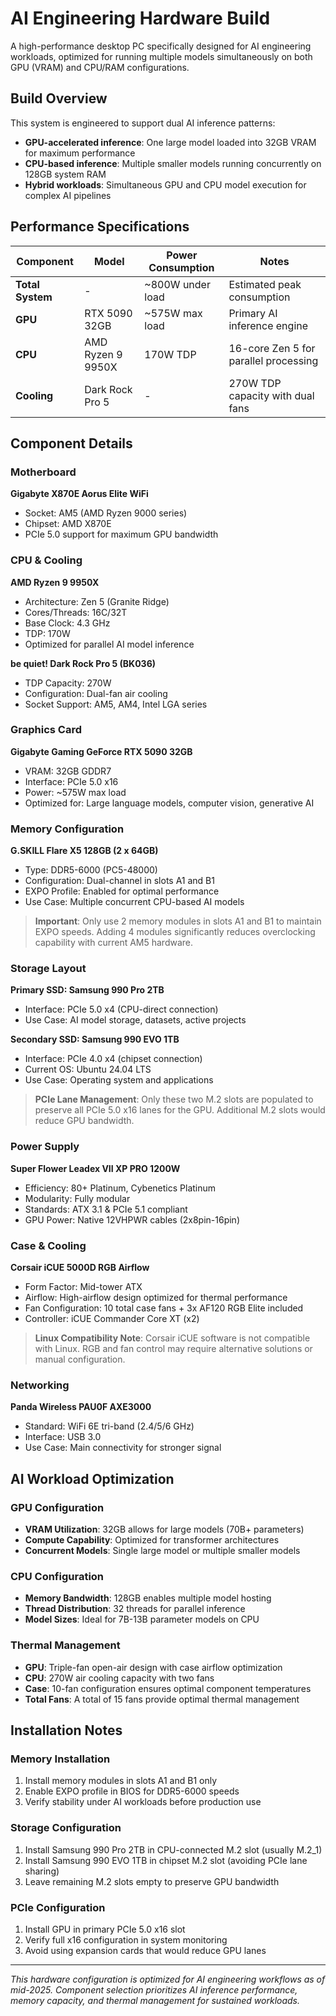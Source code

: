# AI Engineering Hardware Build

A high-performance desktop PC specifically designed for AI engineering workloads, optimized for running multiple models simultaneously on both GPU (VRAM) and CPU/RAM configurations.

## Build Overview

This system is engineered to support dual AI inference patterns:
- **GPU-accelerated inference**: One large model loaded into 32GB VRAM for maximum performance
- **CPU-based inference**: Multiple smaller models running concurrently on 128GB system RAM
- **Hybrid workloads**: Simultaneous GPU and CPU model execution for complex AI pipelines

## Performance Specifications

| Component | Model | Power Consumption | Notes |
|-----------|-------|------------------|-------|
| **Total System** | - | ~800W under load | Estimated peak consumption |
| **GPU** | RTX 5090 32GB | ~575W max load | Primary AI inference engine |
| **CPU** | AMD Ryzen 9 9950X | 170W TDP | 16-core Zen 5 for parallel processing |
| **Cooling** | Dark Rock Pro 5 | - | 270W TDP capacity with dual fans |

## Component Details

### Motherboard
**Gigabyte X870E Aorus Elite WiFi**
- Socket: AM5 (AMD Ryzen 9000 series)
- Chipset: AMD X870E
- PCIe 5.0 support for maximum GPU bandwidth

### CPU & Cooling
**AMD Ryzen 9 9950X**
- Architecture: Zen 5 (Granite Ridge)
- Cores/Threads: 16C/32T
- Base Clock: 4.3 GHz
- TDP: 170W
- Optimized for parallel AI model inference

**be quiet! Dark Rock Pro 5 (BK036)**
- TDP Capacity: 270W
- Configuration: Dual-fan air cooling
- Socket Support: AM5, AM4, Intel LGA series

### Graphics Card
**Gigabyte Gaming GeForce RTX 5090 32GB**
- VRAM: 32GB GDDR7
- Interface: PCIe 5.0 x16
- Power: ~575W max load
- Optimized for: Large language models, computer vision, generative AI

### Memory Configuration
**G.SKILL Flare X5 128GB (2 x 64GB)**
- Type: DDR5-6000 (PC5-48000)
- Configuration: Dual-channel in slots A1 and B1
- EXPO Profile: Enabled for optimal performance
- Use Case: Multiple concurrent CPU-based AI models

> **Important**: Only use 2 memory modules in slots A1 and B1 to maintain EXPO speeds. Adding 4 modules significantly reduces overclocking capability with current AM5 hardware.

### Storage Layout
**Primary SSD: Samsung 990 Pro 2TB**
- Interface: PCIe 5.0 x4 (CPU-direct connection)
- Use Case: AI model storage, datasets, active projects

**Secondary SSD: Samsung 990 EVO 1TB**
- Interface: PCIe 4.0 x4 (chipset connection)
- Current OS: Ubuntu 24.04 LTS
- Use Case: Operating system and applications

> **PCIe Lane Management**: Only these two M.2 slots are populated to preserve all PCIe 5.0 x16 lanes for the GPU. Additional M.2 slots would reduce GPU bandwidth.

### Power Supply
**Super Flower Leadex VII XP PRO 1200W**
- Efficiency: 80+ Platinum, Cybenetics Platinum
- Modularity: Fully modular
- Standards: ATX 3.1 & PCIe 5.1 compliant
- GPU Power: Native 12VHPWR cables (2x8pin-16pin)

### Case & Cooling
**Corsair iCUE 5000D RGB Airflow**
- Form Factor: Mid-tower ATX
- Airflow: High-airflow design optimized for thermal performance
- Fan Configuration: 10 total case fans + 3x AF120 RGB Elite included
- Controller: iCUE Commander Core XT (x2)

> **Linux Compatibility Note**: Corsair iCUE software is not compatible with Linux. RGB and fan control may require alternative solutions or manual configuration.

### Networking
**Panda Wireless PAU0F AXE3000**
- Standard: WiFi 6E tri-band (2.4/5/6 GHz)
- Interface: USB 3.0
- Use Case: Main connectivity for stronger signal

## AI Workload Optimization

### GPU Configuration
- **VRAM Utilization**: 32GB allows for large models (70B+ parameters)
- **Compute Capability**: Optimized for transformer architectures
- **Concurrent Models**: Single large model or multiple smaller models

### CPU Configuration
- **Memory Bandwidth**: 128GB enables multiple model hosting
- **Thread Distribution**: 32 threads for parallel inference
- **Model Sizes**: Ideal for 7B-13B parameter models on CPU

### Thermal Management
- **GPU**: Triple-fan open-air design with case airflow optimization
- **CPU**: 270W air cooling capacity with two fans
- **Case**: 10-fan configuration ensures optimal component temperatures
- **Total Fans**: A total of 15 fans provide optimal thermal management

## Installation Notes

### Memory Installation
1. Install memory modules in slots A1 and B1 only
2. Enable EXPO profile in BIOS for DDR5-6000 speeds
3. Verify stability under AI workloads before production use

### Storage Configuration
1. Install Samsung 990 Pro 2TB in CPU-connected M.2 slot (usually M.2_1)
2. Install Samsung 990 EVO 1TB in chipset M.2 slot (avoiding PCIe lane sharing)
3. Leave remaining M.2 slots empty to preserve GPU bandwidth

### PCIe Configuration
1. Install GPU in primary PCIe 5.0 x16 slot
2. Verify full x16 configuration in system monitoring
3. Avoid using expansion cards that would reduce GPU lanes
---

*This hardware configuration is optimized for AI engineering workflows as of mid-2025. Component selection prioritizes AI inference performance, memory capacity, and thermal management for sustained workloads.*